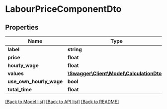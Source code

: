# LabourPriceComponentDto

## Properties
Name | Type | Description | Notes
------------ | ------------- | ------------- | -------------
**label** | **string** |  | [optional] 
**price** | **float** |  | 
**hourly_wage** | **float** |  | 
**values** | [**\Swagger\Client\Model\CalculationDto[]**](CalculationDto.md) |  | [optional] 
**use_own_hourly_wage** | **bool** |  | 
**total_time** | **float** |  | 

[[Back to Model list]](../README.md#documentation-for-models) [[Back to API list]](../README.md#documentation-for-api-endpoints) [[Back to README]](../README.md)


